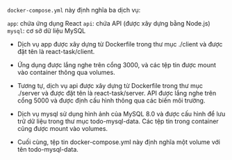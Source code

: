 `docker-compose.yml` này định nghĩa ba dịch vụ:

`app`: chứa ứng dụng React
`api`: chứa API (được xây dựng bằng Node.js)
`mysql`: cơ sở dữ liệu MySQL
- Dịch vụ app được xây dựng từ Dockerfile trong thư mục ./client và được đặt tên là react-task/client.
- Ứng dụng được lắng nghe trên cổng 3000, và các tệp tin được mount vào container thông qua volumes.

- Tương tự, dịch vụ api được xây dựng từ Dockerfile trong thư mục ./server và được đặt tên là react-task/server. API được lắng nghe trên cổng 5000 và được định cấu hình thông qua các biến môi trường.

- Dịch vụ mysql sử dụng hình ảnh của MySQL 8.0 và được cấu hình để lưu trữ dữ liệu trong thư mục todo-mysql-data. Các tệp tin trong container cũng được mount vào volumes.

- Cuối cùng, tệp tin docker-compose.yml này định nghĩa một volume với tên todo-mysql-data.